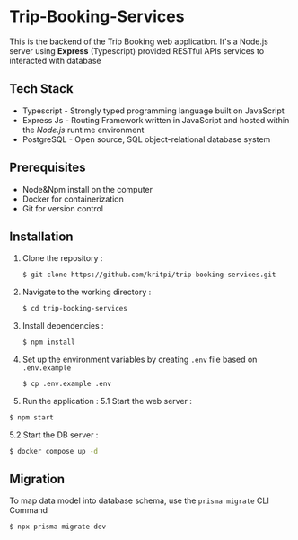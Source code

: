 
# Trip-Booking-Services

This is the backend of the Trip Booking web application. It's a Node.js server using **Express** (Typescript) provided RESTful APIs services to interacted with database


## Tech Stack
- Typescript - Strongly typed programming language built on JavaScript
- Express Js - Routing Framework written in JavaScript and hosted within the _Node_._js_ runtime environment
- PostgreSQL - Open source, SQL object-relational database system

## Prerequisites
- Node&Npm install on the computer
- Docker for containerization
- Git for version control

## Installation
1. Clone the repository :
	```bash
	$ git clone https://github.com/kritpi/trip-booking-services.git
	```
2. Navigate to the working directory :
	```bash
	$ cd trip-booking-services
	```
3. Install dependencies : 
	```bash
	$ npm install
	```
4. Set up the environment variables by creating `.env` file based on `.env.example`
	```bash
	$ cp .env.example .env 
	```
5. Run the application :
5.1 Start the web server : 
```bash
$ npm start
``` 
5.2 Start the DB server :
```bash
$ docker compose up -d
```
	
## Migration
To map data model into database schema, use the `prisma migrate` CLI Command
```bash
$ npx prisma migrate dev
```


